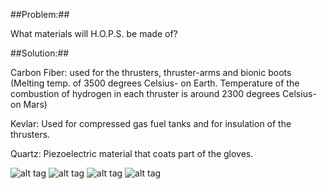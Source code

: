 ##Problem:##

What materials will H.O.P.S. be made of?

##Solution:##

Carbon Fiber: used for the thrusters, thruster-arms and bionic boots
(Melting temp. of 3500 degrees Celsius- on Earth. Temperature of the
combustion of hydrogen in each thruster is around 2300 degrees Celsius-
on Mars)

Kevlar: Used for compressed gas fuel tanks and for insulation of the
thrusters.

Quartz: Piezoelectric material that coats part of the gloves.

![alt tag](http://i.imgur.com/YsyCLK0.jpg)
![alt tag](http://i.imgur.com/cUKRSuy.jpg)
![alt tag](http://i.imgur.com/HaxxL4J.jpg)
![alt tag](http://i.imgur.com/HFpgMBB.jpg)
